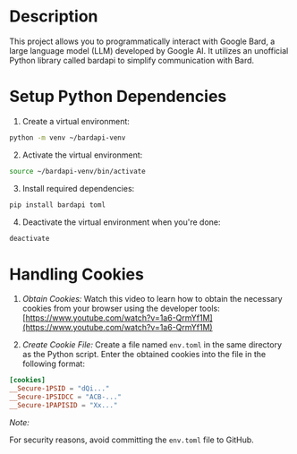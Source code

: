 
# Description

This project allows you to programmatically interact with Google Bard,
a large language model (LLM) developed by Google AI. It utilizes an
unofficial Python library called bardapi to simplify communication
with Bard.


# Setup Python Dependencies

1. Create a virtual environment:

```bash
python -m venv ~/bardapi-venv
```

2. Activate the virtual environment:

```bash
source ~/bardapi-venv/bin/activate
```

3. Install required dependencies:

```bash
pip install bardapi toml
```

4. Deactivate the virtual environment when you're done:

```bash
deactivate
```


# Handling Cookies

1. *Obtain Cookies:* Watch this video to learn how to obtain the
   necessary cookies from your browser using the developer tools:
   [https://www.youtube.com/watch?v=1a6-QrmYf1M](https://www.youtube.com/watch?v=1a6-QrmYf1M)

2. *Create Cookie File:* Create a file named `env.toml` in the same
   directory as the Python script. Enter the obtained cookies into the
   file in the following format:

```toml
[cookies]
__Secure-1PSID = "dQi..."
__Secure-1PSIDCC = "ACB-..."
__Secure-1PAPISID = "Xx..."
```

*Note:*

For security reasons, avoid committing the `env.toml` file to GitHub.

